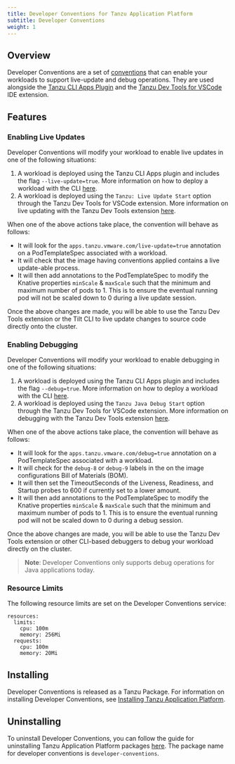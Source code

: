 ```yaml
---
title: Developer Conventions for Tanzu Application Platform
subtitle: Developer Conventions
weight: 1
---
```


## Overview

Developer Conventions are a set of [conventions](../convention-service/about.md) that can enable your workloads to support live-update and debug operations. They are used alongside the [Tanzu CLI Apps Plugin](../cli-plugins/apps/overview-installation.md) and the [Tanzu Dev Tools for VSCode](../vscode-extension/about.md) IDE extension.

## Features

### Enabling Live Updates

Developer Conventions will modify your workload to enable live updates in one of the following situations:

1. A workload is deployed using the Tanzu CLI Apps plugin and includes the flag `--live-update=true`. More information on how to deploy a workload with the CLI [here](../cli-plugins/apps/command-reference/tanzu_apps_workload_apply.md).
1. A workload is deployed using the `Tanzu: Live Update Start` option through the Tanzu Dev Tools for VSCode extension. More information on live updating with the Tanzu Dev Tools extension [here](../vscode-extension/usage.md).

When one of the above actions take place, the convention will behave as follows:

- It will look for the `apps.tanzu.vmware.com/live-update=true` annotation on a PodTemplateSpec associated with a workload. 
- It will check that the image having conventions applied contains a live update-able process.
- It will then add annotations to the PodTemplateSpec to modify the Knative properties `minScale` & `maxScale` such that the minimum and maximum number of pods to 1. This is to ensure the eventual running pod will not be scaled down to 0 during a live update session.

Once the above changes are made, you will be able to use the Tanzu Dev Tools extension or the Tilt CLI to live update changes to source code directly onto the cluster.

### Enabling Debugging

Developer Conventions will modify your workload to enable debugging in one of the following situations:

1. A workload is deployed using the Tanzu CLI Apps plugin and includes the flag `--debug=true`. More information on how to deploy a workload with the CLI [here](../cli-plugins/apps/command-reference/tanzu_apps_workload_apply.md).
1. A workload is deployed using the `Tanzu Java Debug Start` option through the Tanzu Dev Tools for VSCode extension. More information on debugging with the Tanzu Dev Tools extension [here](../vscode-extension/usage.md).

When one of the above actions take place, the convention will behave as follows:

- It will look for the `apps.tanzu.vmware.com/debug=true` annotation on a PodTemplateSpec associated with a workload. 
- It will check for the `debug-8` or `debug-9` labels in the on the image configurations Bill of Materials (BOM).
- It will then set the TimeoutSeconds of the Liveness, Readiness, and Startup probes to 600 if currently set to a lower amount.
- It will then add annotations to the PodTemplateSpec to modify the Knative properties `minScale` & `maxScale` such that the minimum and maximum number of pods to 1. This is to ensure the eventual running pod will not be scaled down to 0 during a debug session.

Once the above changes are made, you will be able to use the Tanzu Dev Tools extension or other CLI-based debuggers to debug your workload directly on the cluster.

>**Note**: Developer Conventions only supports debug operations for Java applications today.

### Resource Limits

The following resource limits are set on the Developer Conventions service:

```
resources:
  limits:
	cpu: 100m
	memory: 256Mi
  requests:
	cpu: 100m
	memory: 20Mi
```

## Installing

Developer Conventions is released as a Tanzu Package. For information on installing Developer Conventions, see [Installing Tanzu Application Platform](../install-intro.md).

## Uninstalling

To uninstall Developer Conventions, you can follow the  guide for uninstalling Tanzu Application Platform packages [here](https://docs.vmware.com/en/VMware-Tanzu-Application-Platform/0.4/tap/GUID-uninstall.html). The package name for developer conventions is `developer-conventions`.
